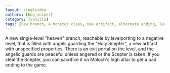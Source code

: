```yaml
---
layout: singleidea
authors: [bug_sniper]
category: [vanilla]
tags: [new branch, A monster class, new artifact, alternate ending, levelport]
---
```

A new single-level "heaven" branch, reachable by levelporting to a negative
level, that is filled with angels guarding the "Holy Scepter", a new artifact
with unspecified properties. There is an exit portal on the level, and the
angelic guards are peaceful unless angered or the Scepter is taken. If you
steal the Scepter, you can sacrifice it on Moloch's high altar to get a bad
ending to the game.
